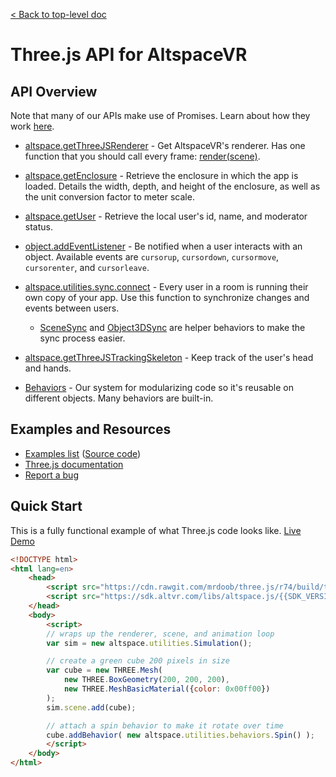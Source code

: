 [< Back to top-level doc](../index.html)

# Three.js API for AltspaceVR

## API Overview

Note that many of our APIs make use of Promises. Learn about how they work [here](https://developers.google.com/web/fundamentals/getting-started/primers/promises).

* [altspace.getThreeJSRenderer](module-altspace.html#.getThreeJSRenderer) - Get AltspaceVR's renderer. Has one function that you should call every frame: [render(scene)](module-altspace-AltRenderer.html#render).
* [altspace.getEnclosure](module-altspace.html#.getEnclosure) - Retrieve the enclosure in which the app is loaded. Details the width, depth, and height of the enclosure, as well as the unit conversion factor to meter scale.
* [altspace.getUser](module-altspace.html#.getUser) - Retrieve the local user's id, name, and moderator status.
* [object.addEventListener](https://threejs.org/docs/#Reference/Core/EventDispatcher) - Be notified when a user interacts with an object. Available events are `cursorup`, `cursordown`, `cursormove`, `cursorenter`, and `cursorleave`.
* [altspace.utilities.sync.connect](module-altspace_utilities_sync.html) - Every user in a room is running their own copy of your app. Use this function to synchronize changes and events between users.
    * [SceneSync](module-altspace_utilities_behaviors.SceneSync.html) and [Object3DSync](module-altspace_utilities_behaviors.Object3DSync.html) are helper behaviors to make the sync process easier.
* [altspace.getThreeJSTrackingSkeleton](module-altspace.html.#getThreeJSTrackingSkeleton) - Keep track of the user's head and hands.

* [Behaviors](module-altspace_utilities_behaviors.html) - Our system for modularizing code so it's reusable on different objects. Many behaviors are built-in.

## Examples and Resources

* [Examples list](/examples/) ([Source code](https://github.com/AltspaceVR/AltspaceSDK/tree/master/examples))
* [Three.js documentation](https://threejs.org/docs)
* [Report a bug](https://github.com/AltspaceVR/AltspaceSDK/issues)

## Quick Start

This is a fully functional example of what Three.js code looks like.
[Live Demo](https://altspacevr.github.io/AltspaceSDK/examples/basic-cube.html)

```html
<!DOCTYPE html>
<html lang=en>
	<head>
		<script src="https://cdn.rawgit.com/mrdoob/three.js/r74/build/three.js"></script>
		<script src="https://sdk.altvr.com/libs/altspace.js/{{SDK_VERSION}}/altspace.min.js"></script>
	</head>
	<body>
		<script>
        // wraps up the renderer, scene, and animation loop
		var sim = new altspace.utilities.Simulation();

        // create a green cube 200 pixels in size
		var cube = new THREE.Mesh(
            new THREE.BoxGeometry(200, 200, 200),
            new THREE.MeshBasicMaterial({color: 0x00ff00})
        );
		sim.scene.add(cube);

        // attach a spin behavior to make it rotate over time
		cube.addBehavior( new altspace.utilities.behaviors.Spin() );
		</script>
	</body>
</html>
```
